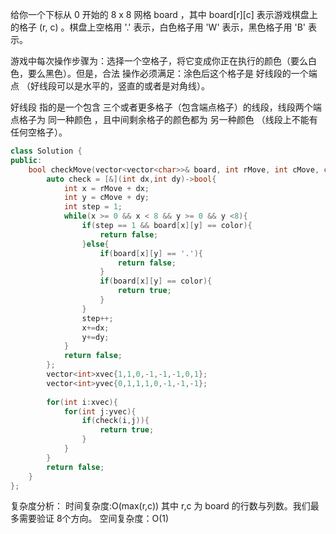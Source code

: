 给你一个下标从 0 开始的 8 x 8 网格 board ，其中 board[r][c] 表示游戏棋盘上的格子 (r, c) 。棋盘上空格用 '.' 表示，白色格子用 'W' 表示，黑色格子用 'B' 表示。

游戏中每次操作步骤为：选择一个空格子，将它变成你正在执行的颜色（要么白色，要么黑色）。但是，合法 操作必须满足：涂色后这个格子是 好线段的一个端点 （好线段可以是水平的，竖直的或者是对角线）。

好线段 指的是一个包含 三个或者更多格子（包含端点格子）的线段，线段两个端点格子为 同一种颜色 ，且中间剩余格子的颜色都为 另一种颜色 （线段上不能有任何空格子）。

```C++
class Solution {
public:
    bool checkMove(vector<vector<char>>& board, int rMove, int cMove, char color) {
        auto check = [&](int dx,int dy)->bool{
            int x = rMove + dx;
            int y = cMove + dy;
            int step = 1;
            while(x >= 0 && x < 8 && y >= 0 && y <8){
                if(step == 1 && board[x][y] == color){
                    return false;
                }else{
                    if(board[x][y] == '.'){
                        return false;
                    }
                    if(board[x][y] == color){
                        return true;
                    }
                }
                step++;
                x+=dx;
                y+=dy;
            }
            return false;
        };
        vector<int>xvec{1,1,0,-1,-1,-1,0,1};
        vector<int>yvec{0,1,1,1,0,-1,-1,-1};
        
        for(int i:xvec){
            for(int j:yvec){
                if(check(i,j)){
                    return true;
                }  
            }
        }
        return false;
    }
};
```
复杂度分析：
时间复杂度:O(max(r,c)) 其中 r,c 为 board 的行数与列数。我们最多需要验证 8个方向。
空间复杂度：O(1)